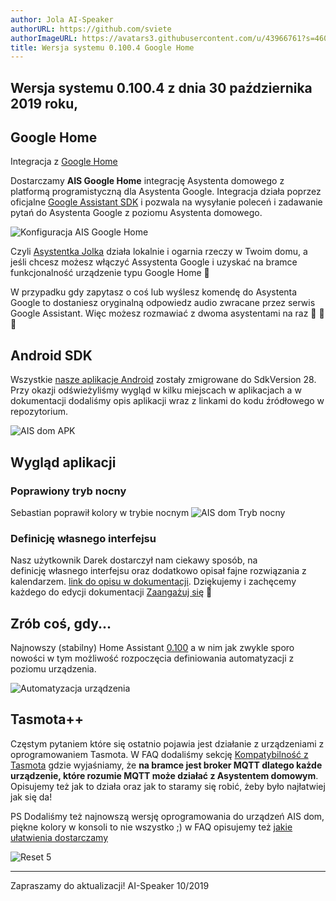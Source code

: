 ```yaml
---
author: Jola AI-Speaker
authorURL: https://github.com/sviete
authorImageURL: https://avatars3.githubusercontent.com/u/43966761?s=460&v=4
title: Wersja systemu 0.100.4 Google Home
---
```


## Wersja systemu 0.100.4 z dnia 30 października 2019 roku,

## Google Home

Integracja z [Google Home](/docs/ais_app_ai_integration_google_home.html)

Dostarczamy **AIS Google Home** integrację Asystenta domowego z platformą programistyczną dla Asystenta Google.
Integracja działa poprzez oficjalne [Google Assistant SDK](https://developers.google.com/assistant) i pozwala na wysyłanie poleceń i zadawanie pytań do Asystenta Google z poziomu Asystenta domowego.

![Konfiguracja AIS Google Home](/img/en/bramka/ais_google_home_1.png)

Czyli [Asystentka Jolka](/docs/ais_app_ai_integration.html) działa lokalnie i ogarnia rzeczy w Twoim domu, a jeśli chcesz możesz włączyć Assystenta Google i uzyskać na bramce funkcjonalność urządzenie typu Google Home 🥳

W przypadku gdy zapytasz o coś lub wyślesz komendę do Asystenta Google to dostaniesz oryginalną odpowiedz audio zwracane przez serwis Google Assistant. Więc możesz rozmawiać z dwoma asystentami na raz 👧 👨 🚀


<!--truncate-->
## Android SDK

Wszystkie [nasze aplikacje Android](/docs/ais_app_android_index.html) zostały zmigrowane do SdkVersion 28.
Przy okazji odświeżyliśmy wygląd w kilku miejscach w aplikacjach a w dokumentacji dodaliśmy opis aplikacji wraz z linkami do kodu źródłowego w repozytorium.

![AIS dom APK](/img/en/frontend/ais_launcher_apk_screen.png)


## Wygląd aplikacji

### Poprawiony tryb nocny

Sebastian poprawił kolory w trybie nocnym
![AIS dom Tryb nocny](/img/en/blog/ais_dom_dark_mode_colors.png)

### Definicję własnego interfejsu

Nasz użytkownik Darek dostarczył nam ciekawy sposób, na definicję własnego interfejsu oraz dodatkowo opisał fajne rozwiązania z kalendarzem.
[link do opisu w dokumentacji](/docs/ais_app_ui_config.html#własny-interfejs-użytkownika).
Dziękujemy i zachęcemy każdego do edycji dokumentacji [Zaangażuj się](/docs/ais_faq_where_is_the_code.html#zaangażuj-się) 🥰


## Zrób coś, gdy...

Najnowszy (stabilny) Home Assistant <a href="https://www.home-assistant.io/blog/2019/10/10/release-100/" target="_blank">0.100</a> a w nim jak zwykle sporo nowości w tym możliwość rozpoczęcia definiowania automatyzacji z poziomu urządzenia.


![Automatyzacja urządzenia](/img/en/blog/automation_from_device.png)


## Tasmota++

Częstym pytaniem które się ostatnio pojawia jest działanie z urządzeniami z oprogramowaniem Tasmota.
W FAQ dodaliśmy sekcję [Kompatybilność z Tasmota](/docs/ais_faq_iot_ap_mode.html) gdzie wyjaśniamy, że **na bramce jest broker MQTT dlatego każde urządzenie, które rozumie MQTT może działać z Asystentem domowym**.
Opisujemy też jak to działa oraz jak to staramy się robić, żeby było najłatwiej jak się da!

PS
Dodaliśmy też najnowszą wersję oprogramowania do urządzeń AIS dom, piękne kolory w konsoli to nie wszystko ;) w FAQ opisujemy też [jakie ułatwienia dostarczamy](/docs/ais_faq_iot_ap_mode.html#jakie-ułatwienia-dostarczamy)  


![Reset 5](/img/en/iot/iot_device_menu_upgrade_6.png)


----
Zapraszamy do aktualizacji!
AI-Speaker 10/2019
